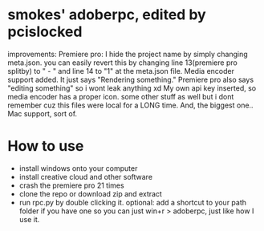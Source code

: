 # smokes' adoberpc, edited by pcislocked
improvements:
Premiere pro: I hide the project name by simply changing meta.json. you can easily revert this by changing line 13(premiere pro splitby) to " - " and line 14 to "1" at the meta.json file.
Media encoder support added. It just says "Rendering something." Premiere pro also says "editing something" so i wont leak anything xd
My own api key inserted, so media encoder has a proper icon.
some other stuff as well but i dont remember cuz this files were local for a LONG time.
And, the biggest one.. Mac support, sort of.
# How to use
- install windows onto your computer
- install creative cloud and other software
- crash the premiere pro 21 times
- clone the repo or download zip and extract
- run rpc.py by double clicking it.
optional: add a shortcut to your path folder if you have one so you can just win+r > adoberpc, just like how I use it.
